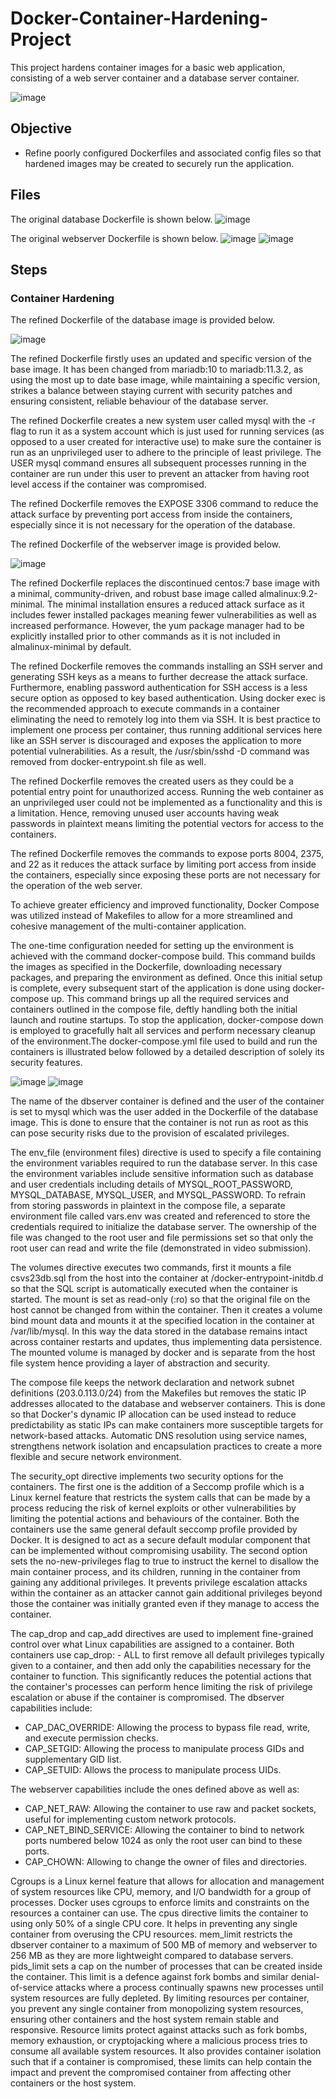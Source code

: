 # Docker-Container-Hardening-Project
This project hardens container images for a basic web application, consisting of a web server container and a database server container.

![image](https://github.com/user-attachments/assets/de5c2958-a9ab-4d92-a386-babe18248d15)

## Objective
- Refine poorly configured Dockerfiles and associated config files so that hardened images may be created to securely run the application.

## Files 
The original database Dockerfile is shown below.
![image](https://github.com/user-attachments/assets/f0e0f604-5e1f-4da5-9bab-3e3b3a8cbffd)

The original webserver Dockerfile is shown below.
![image](https://github.com/user-attachments/assets/f1ae6486-9ef5-41c2-a832-75816cd8256d)
![image](https://github.com/user-attachments/assets/edbf881d-a5ba-4708-931a-e9d24d6742ec)


## Steps
### Container Hardening
The refined Dockerfile of the database image is provided below.

![image](https://github.com/user-attachments/assets/435c3646-495c-43fd-aaba-f433c5e60194)

The refined Dockerfile firstly uses an updated and specific version of the base image. It has been changed from mariadb:10 to mariadb:11.3.2, as using the most up to date base image, while maintaining a specific version, strikes a balance between staying current with security patches and ensuring consistent, reliable behaviour of the database server.

The refined Dockerfile creates a new system user called mysql with the -r flag to run it as a system account which is just used for running services (as opposed to a user created for interactive use) to make sure the container is run as an unprivileged user to adhere to the principle of least privilege. The USER mysql command ensures all subsequent processes running in the container are run under this user to prevent an attacker from having root level access if the container was compromised. 

The refined Dockerfile removes the EXPOSE 3306 command to reduce the attack surface by preventing port access from inside the containers, especially since it is not necessary for the operation of the database. 

The refined Dockerfile of the webserver image is provided below.

![image](https://github.com/user-attachments/assets/4ebf9a4c-81c5-4f07-8725-73bf4dacdd18)

The refined Dockerfile replaces the discontinued centos:7 base image with a minimal, community-driven, and robust base image called almalinux:9.2-minimal. The minimal installation ensures a reduced attack surface as it includes fewer installed packages meaning fewer vulnerabilities as well as increased performance. However, the yum package manager had to be explicitly installed prior to other commands as it is not included in almalinux-minimal by default.

The refined Dockerfile removes the commands installing an SSH server and generating SSH keys as a means to further decrease the attack surface. Furthermore, enabling password authentication for SSH access is a less secure option as opposed to key based authentication. Using docker exec is the recommended approach to execute commands in a container eliminating the need to remotely log into them via SSH. It is best practice to implement one process per container, thus running additional services here like an SSH server is discouraged and exposes the application to more potential vulnerabilities. As a result, the /usr/sbin/sshd -D command was removed from docker-entrypoint.sh file as well.

The refined Dockerfile removes the created users as they could be a potential entry point for unauthorized access. Running the web container as an unprivileged user could not be implemented as a functionality and this is a limitation. Hence, removing unused user accounts having weak passwords in plaintext means limiting the potential vectors for access to the containers.

The refined Dockerfile removes the commands to expose ports 8004, 2375, and 22 as it reduces the attack surface by limiting port access from inside the containers, especially since exposing these ports are not necessary for the operation of the web server. 

To achieve greater efficiency and improved functionality, Docker Compose was utilized instead of Makefiles to allow for a more streamlined and cohesive management of the multi-container application.

The one-time configuration needed for setting up the environment is achieved with the command docker-compose build. This command builds the images as specified in the Dockerfile, downloading necessary packages, and preparing the environment as defined. Once this initial setup is complete, every subsequent start of the application is done using docker-compose up. This command brings up all the required services and containers outlined in the compose file, deftly handling both the initial launch and routine startups. To stop the application, docker-compose down is employed to gracefully halt all services and perform necessary cleanup of the environment.The docker-compose.yml file used to build and run the containers is illustrated below followed by a detailed description of solely its security features.

![image](https://github.com/user-attachments/assets/74b1b4a9-51a8-4c13-abcf-6e9e4481524c)
![image](https://github.com/user-attachments/assets/d0de5b65-ed54-4774-9639-00db99a301bb)

The name of the dbserver container is defined and the user of the container is set to mysql which was the user added in the Dockerfile of the database image. This is done to ensure that the container is not run as root as this can pose security risks due to the provision of escalated privileges.

The env_file (environment files) directive is used to specify a file containing the environment variables required to run the database server. In this case the environment variables include sensitive information such as database and user credentials including details of MYSQL_ROOT_PASSWORD, MYSQL_DATABASE, MYSQL_USER, and MYSQL_PASSWORD. To refrain from storing passwords in plaintext in the compose file, a separate environment file called vars.env was created and referenced to store the credentials required to initialize the database server. The ownership of the file was changed to the root user and file permissions set so that only the root user can read and write the file (demonstrated in video submission). 

The volumes directive executes two commands, first it mounts a file csvs23db.sql from the host into the container at /docker-entrypoint-initdb.d so that the SQL script is automatically executed when the container is started. The mount is set as read-only (:ro) so that the original file on the host cannot be changed from within the container. Then it creates a volume bind mount data and mounts it at the specified location in the container at /var/lib/mysql. In this way the data stored in the database remains intact across container restarts and updates, thus implementing data persistence. The mounted volume is managed by docker and is separate from the host file system hence providing a layer of abstraction and security.

The compose file keeps the network declaration and network subnet definitions (203.0.113.0/24) from the Makefiles but removes the static IP addresses allocated to the database and webserver containers. This is done so that Docker's dynamic IP allocation can be used instead to reduce predictability as static IPs can make containers more susceptible targets for network-based attacks. Automatic DNS resolution using service names, strengthens network isolation and encapsulation practices to create a more flexible and secure network environment.

The security_opt directive implements two security options for the containers. The first one is the addition of a Seccomp profile which is a Linux kernel feature that restricts the system calls that can be made by a process reducing the risk of kernel exploits or other vulnerabilities by limiting the potential actions and behaviours of the container. Both the containers use the same general default seccomp profile provided by Docker. It is designed to act as a secure default modular component that can be implemented without compromising usability. The second option sets the no-new-privileges flag to true to instruct the kernel to disallow the main container process, and its children, running in the container from gaining any additional privileges. It prevents privilege escalation attacks within the container as an attacker cannot gain additional privileges beyond those the container was initially granted even if they manage to access the container.

The cap_drop and cap_add directives are used to implement fine-grained control over what Linux capabilities are assigned to a container. Both containers use cap_drop: - ALL to first remove all default privileges typically given to a container, and then add only the capabilities necessary for the container to function. This significantly reduces the potential actions that the container's processes can perform hence limiting the risk of privilege escalation or abuse if the container is compromised. The dbserver capabilities include:
- CAP_DAC_OVERRIDE: Allowing the process to bypass file read, write, and execute permission checks.
- CAP_SETGID: Allowing the process to manipulate process GIDs and supplementary GID list.
- CAP_SETUID: Allows the process to manipulate process UIDs.

The webserver capabilities include the ones defined above as well as:
- CAP_NET_RAW: Allowing the container to use raw and packet sockets, useful for implementing custom network protocols.
- CAP_NET_BIND_SERVICE: Allowing the container to bind to network ports numbered below 1024 as only the root user can bind to these ports. 
- CAP_CHOWN: Allowing to change the owner of files and directories.

Cgroups is a Linux kernel feature that allows for allocation and management of system resources like CPU, memory, and I/O bandwidth for a group of processes. Docker uses cgroups to enforce limits and constraints on the resources a container can use. The cpus directive limits the container to using only 50% of a single CPU core. It helps in preventing any single container from overusing the CPU resources. mem_limit restricts the dbserver container to a maximum of 500 MB of memory and webserver to 256 MB as they are more lightweight compared to database servers. pids_limit sets a cap on the number of processes that can be created inside the container. This limit is a defence against fork bombs and similar denial-of-service attacks where a process continually spawns new processes until system resources are fully depleted. By limiting resources per container, you prevent any single container from monopolizing system resources, ensuring other containers and the host system remain stable and responsive. Resource limits protect against attacks such as fork bombs, memory exhaustion, or cryptojacking where a malicious process tries to consume all available system resources. It also provides container isolation such that if a container is compromised, these limits can help contain the impact and prevent the compromised container from affecting other containers or the host system. 

